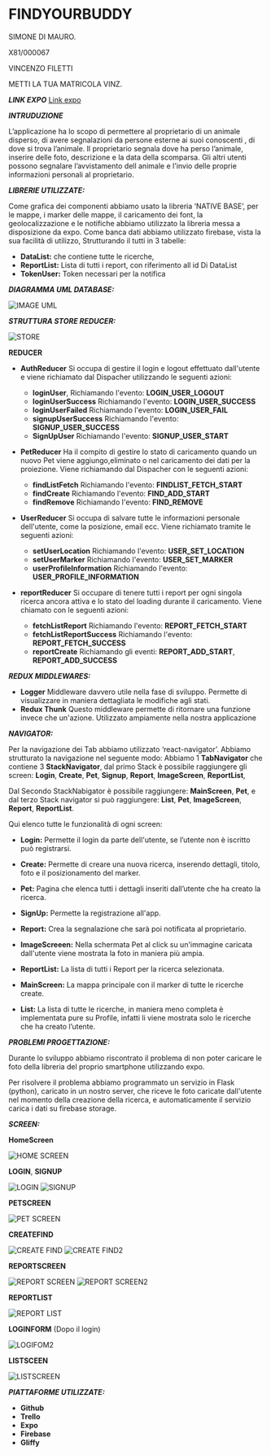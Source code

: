 # FINDYOURBUDDY

SIMONE DI MAURO.

X81/000067

VINCENZO FILETTI

METTI LA TUA MATRICOLA VINZ.

***LINK EXPO***
[Link expo](https://www.google.com)

***INTRUDUZIONE***

L’applicazione ha lo scopo di permettere al proprietario di un animale disperso, di avere segnalazioni da persone esterne ai suoi conoscenti , di dove si trova l’animale.
Il proprietario segnala dove ha perso l’animale, inserire delle foto, descrizione e la data della scomparsa. Gli altri utenti possono segnalare l’avvistamento dell animale e l'invio delle proprie informazioni personali al proprietario.

***LIBRERIE UTILIZZATE:***

Come grafica dei componenti abbiamo usato la libreria ‘NATIVE BASE’, per le mappe, i marker delle mappe, il caricamento dei font, la geolocalizzazione e le  notifiche abbiamo utilizzato  la libreria messa a disposizione da expo.
Come banca dati abbiamo utilizzato firebase, vista la sua facilità di utilizzo, Strutturando il tutti in 3 tabelle:

* **DataList:** che contiene tutte le ricerche,
* **ReportList:** Lista di tutti i report, con riferimento all id Di DataList
* **TokenUser:** Token necessari per la notifica

***DIAGRAMMA UML DATABASE:***

![IMAGE UML](http://i64.tinypic.com/2cdbfnr.png)

***STRUTTURA STORE REDUCER:***

![STORE](http://i66.tinypic.com/2cd95pv.png)

**REDUCER**
* **AuthReducer** Si occupa di gestire il login e logout effettuato dall'utente e viene richiamato dal Dispacher utilizzando le seguenti azioni:
  * **loginUser**, Richiamando l'evento: **LOGIN_USER_LOGOUT**
  * **loginUserSuccess** Richiamando l'evento: **LOGIN_USER_SUCCESS**
  * **loginUserFailed** Richiamando l'evento: **LOGIN_USER_FAIL**
  * **signupUserSuccess** Richiamando l'evento: **SIGNUP_USER_SUCCESS**
  * **SignUpUser** Richiamando l'evento: **SIGNUP_USER_START**

* **PetReducer** Ha il compito di gestire lo stato di caricamento quando un nuovo Pet viene aggiungo,eliminato o nel caricamento dei dati per la proiezione. Viene richiamando dal Dispacher con le seguenti azioni:
  * **findListFetch** Richiamando l'evento: **FINDLIST_FETCH_START**
  * **findCreate** Richiamando l'evento: **FIND_ADD_START**
  * **findRemove** Richiamando l'evento: **FIND_REMOVE**

* **UserReducer** Si occupa di salvare tutte le informazioni personale dell'utente, come la posizione, email ecc. Viene richiamato tramite le seguenti azioni:
  * **setUserLocation** Richiamando l'evento: **USER_SET_LOCATION**
  * **setUserMarker** Richiamando l'evento: **USER_SET_MARKER**
  * **userProfileInformation** Richiamando l'evento: **USER_PROFILE_INFORMATION**

* **reportReducer** Si occupare di tenere tutti i report per ogni singola ricerca ancora attiva e lo stato del loading durante il caricamento. Viene chiamato con le seguenti azioni:
  * **fetchListReport** Richiamando l'evento: **REPORT_FETCH_START**
  * **fetchListReportSuccess** Richiamando l'evento: **REPORT_FETCH_SUCCESS**
  * **reportCreate** Richiamando gli eventi: **REPORT_ADD_START**, **REPORT_ADD_SUCCESS**

***REDUX MIDDLEWARES:***
  * **Logger** Middleware davvero utile nella fase di sviluppo. Permette di visualizzare in maniera dettagliata le modifiche agli stati.
  * **Redux Thunk** Questo middleware permette di ritornare una funzione invece che un'azione. Utilizzato ampiamente nella nostra applicazione

***NAVIGATOR:***

Per la navigazione dei Tab abbiamo utilizzato ‘react-navigator’. Abbiamo strutturato la navigazione nel seguente modo:
Abbiamo 1 **TabNavigator** che contiene 3 **StackNavigator**, dal primo Stack è possibile raggiungere gli screen: **Login**, **Create**, **Pet**, **Signup**, **Report**, **ImageScreen**, **ReportList**,

Dal Secondo StackNabigator è possibile raggiungere:  **MainScreen**, **Pet**, e dal terzo Stack navigator si può raggiungere: **List**, **Pet**, **ImageScreen**, **Report**, **ReportList**.

Qui elenco tutte le funzionalità di ogni screen:
* **Login:**  Permette il login da parte dell'utente, se l’utente non è iscritto può registrarsi.

* **Create:** Permette di creare una nuova ricerca, inserendo dettagli, titolo, foto e il posizionamento del marker.

* **Pet:** Pagina che elenca tutti i dettagli inseriti dall’utente che ha creato la ricerca.

* **SignUp:** Permette la registrazione all'app.

* **Report:** Crea la segnalazione che sarà poi notificata al proprietario.

* **ImageScreeen:** Nella schermata Pet al click su un'immagine caricata dall'utente viene mostrata la foto in maniera più ampia.

* **ReportList:** La lista di tutti i Report per la ricerca selezionata.

* **MainScreen:** La mappa principale con il marker di tutte le ricerche create.

* **List:** La lista di tutte le ricerche, in maniera meno completa è implementata pure su Profile, infatti li viene mostrata solo le ricerche che ha creato l’utente.

***PROBLEMI PROGETTAZIONE:***

Durante lo sviluppo abbiamo riscontrato il problema di non poter caricare le foto della libreria del proprio smartphone utilizzando expo.

Per risolvere il problema abbiamo programmato un servizio in Flask (python), caricato in un nostro server, che riceve le foto caricate dall'utente nel momento della creazione della ricerca, e automaticamente il servizio carica i dati su firebase storage.

***SCREEN:***

**HomeScreen**

![HOME SCREEN](http://i66.tinypic.com/33wxlhi.jpg)

**LOGIN**, **SIGNUP**

![LOGIN](http://i63.tinypic.com/21n1q3c.jpg)
![SIGNUP](http://i66.tinypic.com/6qk805.jpg)

**PETSCREEN**

![PET SCREEN](http://i67.tinypic.com/e82u5j.jpg)

**CREATEFIND**

![CREATE FIND](http://i68.tinypic.com/2s94z9g.jpg)
![CREATE FIND2](http://i68.tinypic.com/2qvs2nm.jpg)

**REPORTSCREEN**

![REPORT SCREEN](http://i67.tinypic.com/289a004.jpg)
![REPORT SCREEN2](http://i67.tinypic.com/2l88bq8.jpg)

**REPORTLIST**

![REPORT LIST](http://i67.tinypic.com/2iqjnkn.jpg)

**LOGINFORM** (Dopo il login)

![LOGIFOM2](http://i67.tinypic.com/vgmsfn.jpg)

**LISTSCEEN**

![LISTSCREEN](http://i66.tinypic.com/5cd3sx.jpg)

***PIATTAFORME UTILIZZATE:***

* **Github**
* **Trello**
* **Expo**
* **Firebase**
* **Gliffy**
